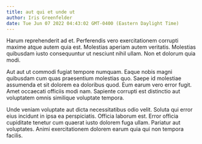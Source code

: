 ```yaml
---
title: aut qui et unde ut
author: Iris Greenfelder
date: Tue Jun 07 2022 04:43:02 GMT-0400 (Eastern Daylight Time)
---
```

Harum reprehenderit ad et. Perferendis vero exercitationem corrupti maxime atque autem quia est. Molestias aperiam autem veritatis. Molestias quibusdam iusto consequuntur ut nesciunt nihil ullam. Non et dolorum quia modi.

 Aut aut ut commodi fugiat tempore numquam. Eaque nobis magni quibusdam cum quas praesentium molestias quo. Saepe id molestiae assumenda et sit dolorem ea doloribus quod. Eum earum vero error fugit. Amet occaecati officiis modi nam. Sapiente corrupti est distinctio aut voluptatem omnis similique voluptate tempora.

 Unde veniam voluptate aut dicta necessitatibus odio velit. Soluta qui error eius incidunt in ipsa ea perspiciatis. Officia laborum est. Error officia cupiditate tenetur cum quaerat iusto dolorem fuga ullam. Pariatur aut voluptates. Animi exercitationem dolorem earum quia qui non tempora facilis.